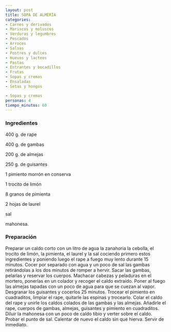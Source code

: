 ```yaml
---
layout: post
title: SOPA DE ALMERÍA
categories:
- Carnes y derivados
- Mariscos y moluscos
- Verduras y legumbres
- Pescados
- Arroces
- Salsas
- Postres y dulces
- Huevos y lacteos
- Pastas
- Entrantes y bocadillos
- Frutas
- Sopas y cremas
- Ensaladas
- Setas y hongos

- Sopas y cremas
personas: 4 
tiempo_minutos: 60 
---
```

<h3>Ingredientes</h3>
400 g. de rape

400 g. de gambas

200 g. de almejas

250 g. de guisantes

1 pimiento morrón en conserva

1 trocito de limón

8 granos de pimienta

2 hojas de laurel

sal

mahonesa.

<h3>Preparación</h3>
Preparar un caldo corto con un litro de agua la zanahoria la cebolla, el trocito de limón, la pimienta, el laurel y la sal cociendo primero estos ingredientes y poniendo luego el rape a fuego muy lento durante 15 minutos. Cocer por separado con agua y un poco de sal las gambas retirándolas a los dos minutos de romper a hervir. Sacar las gambas, pelarlas y reservar los cuerpos. Machacar cabezas y peladuras en el mortero, ponerlas en un colador y recoger el caldo extraído. Poner al fuego las almejas tapadas con un poco de agua para que se cuezan al vapor. Desgranar los guisantes y cocerlos 25 minutos. Trocear el pimiento en cuadraditos, limpiar el rape, quitarle las espinas y trocearlo. Colar el caldo del rape y unirle los caldos colados de las gambas y las almejas. Añadirle el rape, cuerpos de gambas, almejas, guisantes y pimiento en cuadraditos. Diluir la mahonesa con un poco de caldo tibio y verter sobre el caldo. Probar el punto de sal. Calentar de nuevo el caldo sin que hierva. Servir de inmediato.

